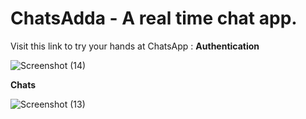 # ChatsAdda - A real time chat app.

Visit this link to try your hands at ChatsApp : 
**Authentication**

![Screenshot (14)](https://github.com/abhishek-kumar-91/chatAdda/assets/111195553/4af7e574-e69f-4f96-99a5-0df14530b4ae)


**Chats**


![Screenshot (13)](https://github.com/abhishek-kumar-91/chatAdda/assets/111195553/5e55cbb2-763e-49d0-a24d-99bf7ab8d3a6)

